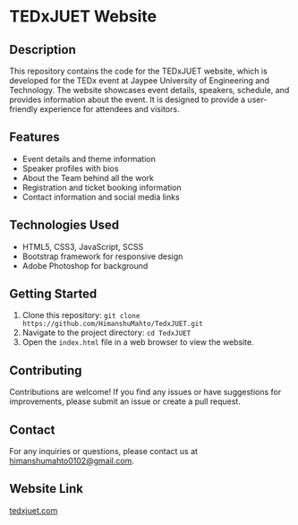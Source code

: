 # TEDxJUET Website

## Description

This repository contains the code for the TEDxJUET website, which is developed for the TEDx event at Jaypee University of Engineering and Technology. The website showcases event details, speakers, schedule, and provides information about the event. It is designed to provide a user-friendly experience for attendees and visitors.

## Features

- Event details and theme information
- Speaker profiles with bios
- About the Team behind all the work
- Registration and ticket booking information
- Contact information and social media links

## Technologies Used

- HTML5, CSS3, JavaScript, SCSS
- Bootstrap framework for responsive design
- Adobe Photoshop for background

## Getting Started

1. Clone this repository: `git clone https://github.com/HimanshuMahto/TedxJUET.git`
2. Navigate to the project directory: `cd TedxJUET`
3. Open the `index.html` file in a web browser to view the website.

## Contributing

Contributions are welcome! If you find any issues or have suggestions for improvements, please submit an issue or create a pull request.

## Contact

For any inquiries or questions, please contact us at [himanshumahto0102@gmail.com](mailto:himanshumahto0102@gamil.com).

## Website Link
[tedxjuet.com](https://tedxjuet.com)
